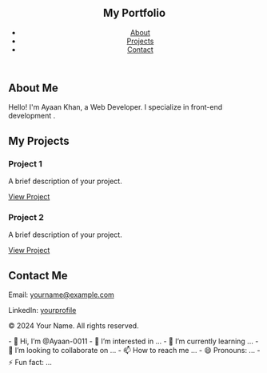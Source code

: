 <!DOCTYPE html>
<html lang="en">
<head>
  <meta charset="UTF-8">
  <meta name="viewport" content="width=device-width, initial-scale=1.0">
  <title>My Portfolio</title>
  <link rel="stylesheet" href="styles.css">
</head>
<body>
  <header>
    <nav>
      <h1 class="logo">My Portfolio</h1>
      <ul>
        <li><a href="#about">About</a></li>
        <li><a href="#projects">Projects</a></li>
        <li><a href="#contact">Contact</a></li>
      </ul>
    </nav>
  </header>

  <section id="about">
    <h2>About Me</h2>
    <p>Hello! I'm Ayaan Khan, a Web Developer. I specialize in front-end development .</p>
  </section>

  <section id="projects">
    <h2>My Projects</h2>
    <div class="project-card">
      <h3>Project 1</h3>
      <p>A brief description of your project.</p>
      <a href="https://github.com/yourproject" target="_blank">View Project</a>
    </div>
    <div class="project-card">
      <h3>Project 2</h3>
      <p>A brief description of your project.</p>
      <a href="https://github.com/yourproject" target="_blank">View Project</a>
    </div>
  </section>

  <section id="contact">
    <h2>Contact Me</h2>
    <p>Email: <a href="mailto:yourname@example.com">yourname@example.com</a></p>
    <p>LinkedIn: <a href="https://linkedin.com/in/yourprofile" target="_blank">yourprofile</a></p>
  </section>

  <footer>
    <p>© 2024 Your Name. All rights reserved.</p>
  </footer>
</body>
</html>
- 👋 Hi, I’m @Ayaan-0011
- 👀 I’m interested in ...
- 🌱 I’m currently learning ...
- 💞️ I’m looking to collaborate on ...
- 📫 How to reach me ...
- 😄 Pronouns: ...
- ⚡ Fun fact: ...

<!---
Ayaan-0011/Ayaan-0011 is a ✨ special ✨ repository because its `README.md` (this file) appears on your GitHub profile.
You can click the Preview link to take a look at your changes.
--->
